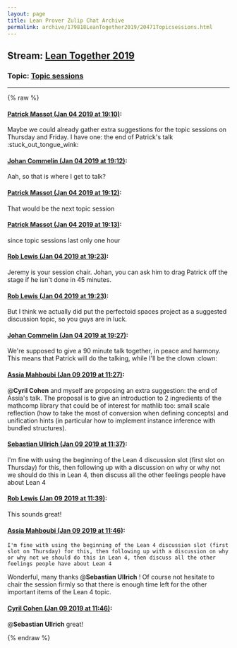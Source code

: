 ```yaml
---
layout: page
title: Lean Prover Zulip Chat Archive 
permalink: archive/179818LeanTogether2019/20471Topicsessions.html
---
```


## Stream: [Lean Together 2019](index.html)
### Topic: [Topic sessions](20471Topicsessions.html)

---


{% raw %}
#### [ Patrick Massot (Jan 04 2019 at 19:10)](https://leanprover.zulipchat.com/#narrow/stream/179818-Lean%20Together%202019/topic/Topic%20sessions/near/154426066):
Maybe we could already gather extra suggestions for the topic sessions on Thursday and Friday. I have one: the end of Patrick's talk :stuck_out_tongue_wink:

#### [ Johan Commelin (Jan 04 2019 at 19:12)](https://leanprover.zulipchat.com/#narrow/stream/179818-Lean%20Together%202019/topic/Topic%20sessions/near/154426181):
Aah, so that is where I get to talk?

#### [ Patrick Massot (Jan 04 2019 at 19:12)](https://leanprover.zulipchat.com/#narrow/stream/179818-Lean%20Together%202019/topic/Topic%20sessions/near/154426222):
That would be the next topic session

#### [ Patrick Massot (Jan 04 2019 at 19:13)](https://leanprover.zulipchat.com/#narrow/stream/179818-Lean%20Together%202019/topic/Topic%20sessions/near/154426246):
since topic sessions last only one hour

#### [ Rob Lewis (Jan 04 2019 at 19:23)](https://leanprover.zulipchat.com/#narrow/stream/179818-Lean%20Together%202019/topic/Topic%20sessions/near/154426915):
Jeremy is your session chair. Johan, you can ask him to drag Patrick off the stage if he isn't done in 45 minutes.

#### [ Rob Lewis (Jan 04 2019 at 19:23)](https://leanprover.zulipchat.com/#narrow/stream/179818-Lean%20Together%202019/topic/Topic%20sessions/near/154426932):
But I think we actually did put the perfectoid spaces project as a suggested discussion topic, so you guys are in luck.

#### [ Johan Commelin (Jan 04 2019 at 19:27)](https://leanprover.zulipchat.com/#narrow/stream/179818-Lean%20Together%202019/topic/Topic%20sessions/near/154427172):
We're supposed to give a 90 minute talk together, in peace and harmony. This means that Patrick will do the talking, while I'll be the clown :clown:

#### [ Assia Mahboubi (Jan 09 2019 at 11:27)](https://leanprover.zulipchat.com/#narrow/stream/179818-Lean%20Together%202019/topic/Topic%20sessions/near/154713844):
@**Cyril Cohen** and myself are proposing an extra suggestion: the end of Assia's talk. The proposal is to give an introduction to 2 ingredients of the mathcomp library that could be of interest for mathlib too: small scale reflection (how to take the most of conversion when defining concepts) and unification hints (in particular how to implement instance inference with bundled structures).

#### [ Sebastian Ullrich (Jan 09 2019 at 11:37)](https://leanprover.zulipchat.com/#narrow/stream/179818-Lean%20Together%202019/topic/Topic%20sessions/near/154714503):
I'm fine with using the beginning of the Lean 4 discussion slot (first slot on Thursday) for this, then following up with a discussion on why or why not we should do this in Lean 4, then discuss all the other feelings people have about Lean 4

#### [ Rob Lewis (Jan 09 2019 at 11:39)](https://leanprover.zulipchat.com/#narrow/stream/179818-Lean%20Together%202019/topic/Topic%20sessions/near/154714619):
This sounds great!

#### [ Assia Mahboubi (Jan 09 2019 at 11:46)](https://leanprover.zulipchat.com/#narrow/stream/179818-Lean%20Together%202019/topic/Topic%20sessions/near/154714956):
```quote
I'm fine with using the beginning of the Lean 4 discussion slot (first slot on Thursday) for this, then following up with a discussion on why or why not we should do this in Lean 4, then discuss all the other feelings people have about Lean 4
```
 Wonderful, many thanks @**Sebastian Ullrich** ! Of course not hesitate to chair the session firmly so that there is enough time left for the other important items of the Lean 4 topic.

#### [ Cyril Cohen (Jan 09 2019 at 11:46)](https://leanprover.zulipchat.com/#narrow/stream/179818-Lean%20Together%202019/topic/Topic%20sessions/near/154714998):
@**Sebastian Ullrich** great!


{% endraw %}
